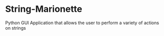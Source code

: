 # String-Marionette
Python GUI Application that allows the user to perform a variety of actions on strings
